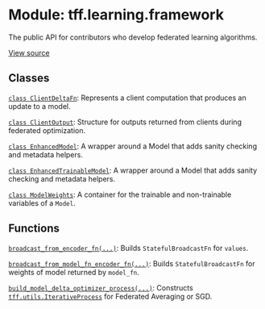 <div itemscope itemtype="http://developers.google.com/ReferenceObject">
<meta itemprop="name" content="tff.learning.framework" />
<meta itemprop="path" content="Stable" />
</div>

# Module: tff.learning.framework

The public API for contributors who develop federated learning algorithms.

<a target="_blank" href=http://github.com/tensorflow/federated/tree/master/tensorflow_federated/python/learning/framework/__init__.py>View
source</a>

<!-- Placeholder for "Used in" -->

## Classes

[`class ClientDeltaFn`](../../tff/learning/framework/ClientDeltaFn.md):
Represents a client computation that produces an update to a model.

[`class ClientOutput`](../../tff/learning/framework/ClientOutput.md): Structure
for outputs returned from clients during federated optimization.

[`class EnhancedModel`](../../tff/learning/framework/EnhancedModel.md): A
wrapper around a Model that adds sanity checking and metadata helpers.

[`class EnhancedTrainableModel`](../../tff/learning/framework/EnhancedTrainableModel.md):
A wrapper around a Model that adds sanity checking and metadata helpers.

[`class ModelWeights`](../../tff/learning/framework/ModelWeights.md): A
container for the trainable and non-trainable variables of a `Model`.

## Functions

[`broadcast_from_encoder_fn(...)`](../../tff/learning/framework/broadcast_from_encoder_fn.md):
Builds `StatefulBroadcastFn` for `values`.

[`broadcast_from_model_fn_encoder_fn(...)`](../../tff/learning/framework/broadcast_from_model_fn_encoder_fn.md):
Builds `StatefulBroadcastFn` for weights of model returned by `model_fn`.

[`build_model_delta_optimizer_process(...)`](../../tff/learning/framework/build_model_delta_optimizer_process.md):
Constructs
<a href="../../tff/utils/IterativeProcess.md"><code>tff.utils.IterativeProcess</code></a>
for Federated Averaging or SGD.
